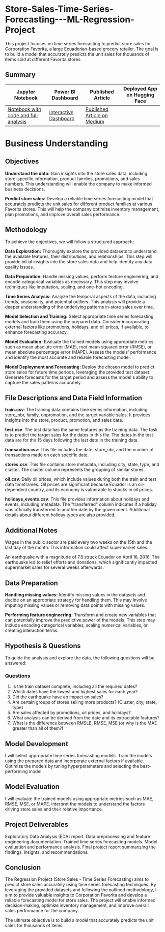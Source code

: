 # Store-Sales-Time-Series-Forecasting---ML-Regression-Project
This project focuses on time series forecasting to predict store sales for Corporation Favorita, a large Ecuadorian-based grocery retailer. The goal is to build a model that accurately predicts the unit sales for thousands of items sold at different Favorita stores.

## Summary
|     Jupyter Notebook                       |     Power BI Dashboard|     Published Article|    Deployed App on Hugging Face   
| -------------                  | -------------    | -------------    |    -----------------
|[Notebook with code and full analysis](https://github.com/rasmodev/Time-Series-Forecasting---ML-Regression-Project/blob/main/Regression_Time_Series.ipynb)|  [Interactive Dashboard](https://app.powerbi.com/view?r=eyJrIjoiZGE2NmNlNWQtMzU1Ny00MzQ2LTljMGQtNTA1ZmYxYmY4MDhhIiwidCI6IjQ0ODdiNTJmLWYxMTgtNDgzMC1iNDlkLTNjMjk4Y2I3MTA3NSJ9) |  [Published Article on Medium](https://medium.com/@rasmowanyama/title-time-series-forecasting-for-store-sales-a-comprehensive-guide-33346108c2fe)


# Business Understanding
## Objectives
**Understand the data:** Gain insights into the store sales data, including store-specific information, product families, promotions, and sales numbers. This understanding will enable the company to make informed business decisions.

**Predict store sales:** Develop a reliable time series forecasting model that accurately predicts the unit sales for different product families at various Favorita stores. This will help the company optimize inventory management, plan promotions, and improve overall sales performance.

## Methodology
To achieve the objectives, we will follow a structured approach:

**Data Exploration:** Thoroughly explore the provided datasets to understand the available features, their distributions, and relationships. This step will provide initial insights into the store sales data and help identify any data quality issues.

**Data Preparation:** Handle missing values, perform feature engineering, and encode categorical variables as necessary. This step may involve techniques like imputation, scaling, and one-hot encoding.

**Time Series Analysis:** Analyze the temporal aspects of the data, including trends, seasonality, and potential outliers. This analysis will provide a deeper understanding of the underlying patterns in-store sales over time.

**Model Selection and Training:** Select appropriate time series forecasting models and train them using the prepared data. Consider incorporating external factors like promotions, holidays, and oil prices, if available, to enhance forecasting accuracy.

**Model Evaluation:** Evaluate the trained models using appropriate metrics, such as mean absolute error (MAE), root mean squared error (RMSE), or mean absolute percentage error (MAPE). Assess the models' performance and identify the most accurate and reliable forecasting model.

**Model Deployment and Forecasting:** Deploy the chosen model to predict store sales for future time periods, leveraging the provided test dataset. Generate forecasts for the target period and assess the model's ability to capture the sales patterns accurately.

## File Descriptions and Data Field Information
**train.csv**: The training data contains time series information, including store_nbr, family, onpromotion, and the target variable sales. It provides insights into the store, product, promotion, and sales data.

**test.csv**: The test data has the same features as the training data. The task is to predict the target sales for the dates in this file. The dates in the test data are for the 15 days following the last date in the training data.

**transaction.csv**: This file includes the date, store_nbr, and the number of transactions made on each specific date.

**stores.csv**: This file contains store metadata, including city, state, type, and cluster. The cluster column represents the grouping of similar stores.

**oil.csv**: Daily oil prices, which include values during both the train and test data timeframes. Oil prices are significant because Ecuador is an oil-dependent country, and its economy is vulnerable to shocks in oil prices.

**holidays_events.csv**: This file provides information about holidays and events, including metadata. The "transferred" column indicates if a holiday was officially transferred to another date by the government. Additional details about different holiday types are also provided.

## Additional Notes
Wages in the public sector are paid every two weeks on the 15th and the last day of the month. This information could affect supermarket sales.

An earthquake with a magnitude of 7.8 struck Ecuador on April 16, 2016. The earthquake led to relief efforts and donations, which significantly impacted supermarket sales for several weeks afterwards.

## Data Preparation
**Handling missing values:** Identify missing values in the datasets and decide on an appropriate strategy for handling them. This may involve imputing missing values or removing data points with missing values.

**Performing feature engineering:** Transform and create new variables that can potentially improve the predictive power of the models. This step may include encoding categorical variables, scaling numerical variables, or creating interaction terms.

## Hypothesis & Questions
To guide the analysis and explore the data, the following questions will be answered:

### Questions
1. Is the train dataset complete, including all the required dates?
2. Which dates have the lowest and highest sales for each year?
3. Did the earthquake have an impact on sales?
4. Are certain groups of stores selling more products? (Cluster, city, state, type)
5. Are sales affected by promotions, oil prices, and holidays?
6. What analysis can be derived from the date and its extractable features?
7. What is the difference between RMSLE, RMSE, MSE (or why is the MAE greater than all of them?)

## Model Development
I will select appropriate time series forecasting models.
Train the models using the prepared data and incorporate external factors if available.
Optimize the models by tuning hyperparameters and selecting the best-performing model.

## Model Evaluation
I will evaluate the trained models using appropriate metrics such as MAE, RMSE, MSE, or MAPE.
Interpret the models to understand the factors driving store sales and their relative importance.

## Project Deliverables
Exploratory Data Analysis (EDA) report.
Data preprocessing and feature engineering documentation.
Trained time series forecasting models.
Model evaluation and performance analysis.
Final project report summarizing the findings, insights, and recommendations.

## Conclusion
The Regression Project (Store Sales - Time Series Forecasting) aims to predict store sales accurately using time series forecasting techniques. By leveraging the provided datasets and following the outlined methodology, I aim to provide valuable insights to Corporation Favorita and develop a reliable forecasting model for store sales. The project will enable informed decision-making, optimize inventory management, and improve overall sales performance for the company.

The ultimate objective is to build a model that accurately predicts the unit sales for thousands of items.
